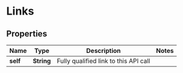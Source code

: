 

# Links

## Properties

Name | Type | Description | Notes
------------ | ------------- | ------------- | -------------
**self** | **String** | Fully qualified link to this API call | 



